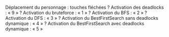 Déplacement du personnage : touches fléchées
? Activation des deadlocks : « 9 »
? Activation du bruteforce : « 1 »
? Activation du BFS : « 2 »
? Activation du DFS : « 3 »
? Activation du BestFirstSearch sans deadlocks dynamique : « 4 »
? Activation du BestFirstSearch avec deadlocks dynamique : « 5 »
